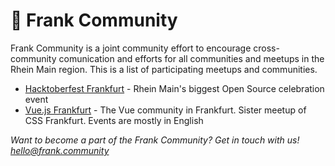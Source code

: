 # :rainbow: Frank Community

Frank Community is a joint community effort to encourage cross-community comunication and efforts for all communities and meetups in the Rhein Main region. This is a list of participating meetups and communities.

- [Hacktoberfest Frankfurt](https://hacktoberfest.frank.communtiy) - Rhein Main's biggest Open Source celebration event
- [Vue.js Frankfurt](https://vue.frank.community) - The Vue community in Frankfurt. Sister meetup of CSS Frankfurt. Events are mostly in English

*Want to become a part of the Frank Community? Get in touch with us! hello@frank.community*